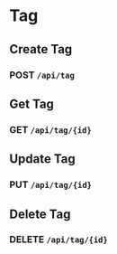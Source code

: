 # Tag

## Create Tag

<h3><span class="text-blue">POST</span> <code>/api/tag</code> <Badge type="tip" text="^1.0.0" /></h3>

## Get Tag

<h3><span class="text-green">GET</span> <code>/api/tag/{id}</code> <Badge type="tip" text="^1.0.0" /></h3>

## Update Tag

<h3><span class="text-orange">PUT</span> <code>/api/tag/{id}</code> <Badge type="tip" text="^1.0.0" /></h3>

## Delete Tag

<h3><span class="text-red">DELETE</span> <code>/api/tag/{id}</code> <Badge type="tip" text="^1.0.0" /></h3>
